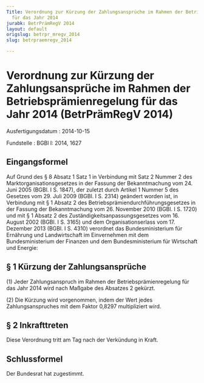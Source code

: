 ```yaml
---
Title: Verordnung zur Kürzung der Zahlungsansprüche im Rahmen der Betriebsprämienregelung
  für das Jahr 2014
jurabk: BetrPrämRegV 2014
layout: default
origslug: betrpr_mregv_2014
slug: betrpraemregv_2014

---
```


# Verordnung zur Kürzung der Zahlungsansprüche im Rahmen der Betriebsprämienregelung für das Jahr 2014 (BetrPrämRegV 2014)

Ausfertigungsdatum
:   2014-10-15

Fundstelle
:   BGBl I: 2014, 1627


## Eingangsformel

Auf Grund des § 8 Absatz 1 Satz 1 in Verbindung mit Satz 2 Nummer 2
des Marktorganisationsgesetzes in der Fassung der Bekanntmachung vom
24\. Juni 2005 (BGBl. I S. 1847), der zuletzt durch Artikel 1 Nummer 5
des Gesetzes vom 29. Juli 2009 (BGBl. I S. 2314) geändert worden ist,
in Verbindung mit § 1 Absatz 2 des
Betriebsprämiendurchführungsgesetzes in der Fassung der Bekanntmachung
vom 26. November 2010 (BGBl. I S. 1720) und mit § 1 Absatz 2 des
Zuständigkeitsanpassungsgesetzes vom 16. August 2002 (BGBl. I S. 3165)
und dem Organisationserlass vom 17. Dezember 2013 (BGBl. I S. 4310)
verordnet das Bundesministerium für Ernährung und Landwirtschaft im
Einvernehmen mit dem Bundesministerium der Finanzen und dem
Bundesministerium für Wirtschaft und Energie:


## § 1 Kürzung der Zahlungsansprüche

(1) Jeder Zahlungsanspruch im Rahmen der Betriebsprämienregelung für
das Jahr 2014 wird nach Maßgabe des Absatzes 2 gekürzt.

(2) Die Kürzung wird vorgenommen, indem der Wert jedes
Zahlungsanspruches mit dem Faktor 0,8297 multipliziert wird.


## § 2 Inkrafttreten

Diese Verordnung tritt am Tag nach der Verkündung in Kraft.


## Schlussformel

Der Bundesrat hat zugestimmt.

